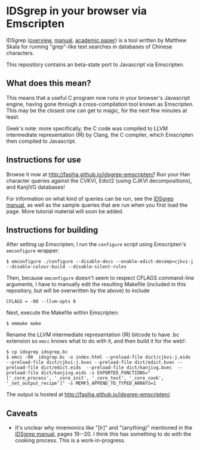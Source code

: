 IDSgrep in your browser via Emscripten
======================================

IDSgrep ([overview](http://tsukurimashou.sourceforge.jp/idsgrep.php.en), [manual](http://tsukurimashou.sourceforge.jp/idsgrep.pdf), [academic paper](http://arxiv.org/abs/1404.5585)) is a tool written by Matthew Skala for running "grep"-like text searches in databases of Chinese characters.

This repository contains an beta-state port to Javascript via Emscripten.

What does this mean?
--------------------
This means that a useful C program now runs in your browser's Javascript engine, having gone through a cross-compilation tool known as Emscripten. This may be the closest one can get to magic, for the next few minutes at least.

Geek's note: more specifically, the C code was compiled to LLVM intermediate representation (IR) by Clang, the C compiler, which Emscripten then compiled to Javascript.

Instructions for use
--------------------
Browse it now at http://fasiha.github.io/idsgrep-emscripten/! Run your Han character queries against the CVKVI, Edict2 (using CJKVI decompositions), and KanjiVG databases!

For information on what kind of queries can be run, see the [IDSgrep manual](http://tsukurimashou.sourceforge.jp/idsgrep.pdf), as well as the sample queries that are run when you first load the page. More tutorial material will soon be added.

Instructions for building
-------------------------
After setting up Emscripten, I run the `configure` script using Emscripten's `emconfigure` wrapper:
```
$ emconfigure ./configure --disable-docs --enable-edict-decomp=cjkvi-j --disable-colour-build --disable-silent-rules
```

Then, because `emconfigure` doesn't seem to respect CFLAGS command-line arguments, I have to manually edit the resulting Makefile (included in this repository, but will be overwritten by the above) to include
```make
CFLAGS = -O0 --llvm-opts 0
```

Next, execute the Makefile within Emscripten:
```
$ emmake make
```

Rename the LLVM intermediate representation (IR) bitcode to have .bc extension so `emcc` knows what to do with it, and then build it for the web!:
```
$ cp idsgrep idsgrep.bc 
$ emcc -O0  idsgrep.bc -o index.html --preload-file dict/cjkvi-j.eids --preload-file dict/cjkvi-j.bvec --preload-file dict/edict.bvec --preload-file dict/edict.eids  --preload-file dict/kanjivg.bvec  --preload-file dict/kanjivg.eids -s EXPORTED_FUNCTIONS="['_core_process', '_core_init', '_core_test', '_core_cook', '_set_output_recipe']" -s MEMFS_APPEND_TO_TYPED_ARRAYS=1
```
The output is hosted at http://fasiha.github.io/idsgrep-emscripten/.


Caveats
-------
- It's unclear why mnemonics like "[lr]" and "(anything)" mentioned in the [IDSgrep manual](http://tsukurimashou.sourceforge.jp/idsgrep.pdf), pages 19--20. I think this has something to do with the cooking process. This is a work-in-progress.


